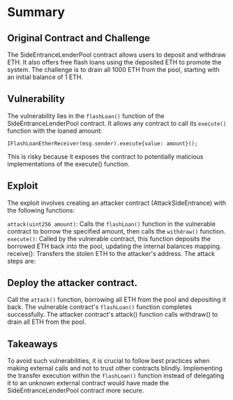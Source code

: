 # Summary

## Original Contract and Challenge

The SideEntranceLenderPool contract allows users to deposit and withdraw ETH. It also offers free flash loans using the deposited ETH to promote the system. The challenge is to drain all 1000 ETH from the pool, starting with an initial balance of 1 ETH.

## Vulnerability

The vulnerability lies in the `flashLoan()` function of the SideEntranceLenderPool contract. It allows any contract to call its `execute()` function with the loaned amount:

```solidity
IFlashLoanEtherReceiver(msg.sender).execute{value: amount}();
```

This is risky because it exposes the contract to potentially malicious implementations of the execute() function.

## Exploit

The exploit involves creating an attacker contract (AttackSideEntrance) with the following functions:

`attack(uint256 amount)`: Calls the `flashLoan()` function in the vulnerable contract to borrow the specified amount, then calls the `withdraw()` function.
`execute()`: Called by the vulnerable contract, this function deposits the borrowed ETH back into the pool, updating the internal balances mapping.
receive(): Transfers the stolen ETH to the attacker's address.
The attack steps are:

## Deploy the attacker contract.

Call the `attack()` function, borrowing all ETH from the pool and depositing it back.
The vulnerable contract's `flashLoan()` function completes successfully.
The attacker contract's attack() function calls withdraw() to drain all ETH from the pool.

## Takeaways

To avoid such vulnerabilities, it is crucial to follow best practices when making external calls and not to trust other contracts blindly. Implementing the transfer execution within the `flashLoan()` function instead of delegating it to an unknown external contract would have made the SideEntranceLenderPool contract more secure.
